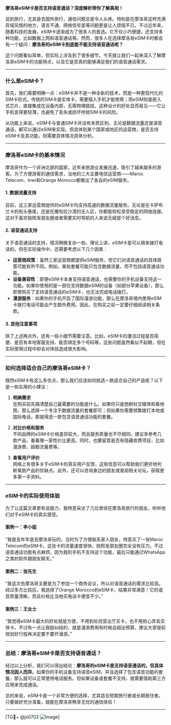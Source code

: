 **摩洛哥eSIM卡是否支持语音通话？深度解析带你了解真相！**

说到旅行，尤其是去国外旅行，通信问题总是令人头疼。特别是在摩洛哥这样充满异域风情的地方，语言不通、网络信号差等问题更是让人烦恼不已。不过近年来，随着科技的发展，eSIM卡逐渐成为了很多人的首选。它不仅小巧便捷，还支持多种功能，比如数据上网和语音通话等。然而，很多人在选择摩洛哥eSIM卡时都会有一个疑问：**摩洛哥的eSIM卡到底能不能支持语音通话呢？**

这个问题看似简单，但实际上涉及到了很多细节。今天就让我们一起来深入了解摩洛哥eSIM卡的功能特点，以及它是否真的能够满足我们的语音通话需求。

---

### **什么是eSIM卡？**

首先，我们需要明确一点：eSIM卡并不是一种全新的技术，而是一种更现代化的SIM卡形式。传统的SIM卡是实体卡，需要插入手机才能使用；而eSIM则是嵌入式芯片，直接集成在设备内部，无需物理插拔。这种设计的好处显而易见——它让手机变得更轻薄，也避免了丢失或损坏传统SIM卡的风险。

从功能上来说，eSIM卡与普通SIM卡并没有本质区别。无论是数据流量还是语音通话，都可以通过eSIM来实现。但具体到某个国家或地区的运营商，是否支持eSIM卡及其功能，则需要具体情况具体分析。

---

### **摩洛哥eSIM卡的基本情况**

摩洛哥作为一个非洲北部的国家，近年来旅游业发展迅速，吸引了越来越多的游客。为了方便游客的通信需求，当地的三大主要电信运营商——Maroc Telecom、Inwi和Orange Morocco都推出了各自的eSIM服务。

#### **1. 数据流量支持**
目前，这三家运营商提供的eSIM卡均支持高速的数据流量服务。无论是在卡萨布兰卡的街头巷尾，还是在撒哈拉沙漠的无人区，你都能轻松享受稳定的网络连接。这对于喜欢拍照发朋友圈或者需要实时导航的人来说无疑是个好消息。

#### **2. 语音通话支持**
关于语音通话的支持，情况稍微复杂一些。理论上讲，eSIM卡是可以用来拨打电话的，但在实际操作中，还需要考虑以下几个因素：

- **运营商政策**：虽然三家运营商都提供eSIM服务，但它们对语音通话的具体政策可能有所不同。例如，某些套餐可能只包含数据流量，而不包括语音通话功能。
- **设备兼容性**：即便eSIM卡本身支持语音通话，也需要你的手机设备支持这一功能。如果你使用的是一部仅支持数据eSIM的设备（如部分苹果设备），那么即使购买了支持语音通话的eSIM卡，也无法完成电话拨打。
- **漫游服务**：如果你的手机开启了国际漫游功能，那么在摩洛哥境内使用eSIM卡拨打电话可能会产生额外费用。因此，在购买之前一定要仔细阅读相关条款。

#### **3. 其他注意事项**
除了上述两点外，还有一些小细节需要注意。比如，eSIM卡的激活过程是否简便、是否有本地客服支持、能否绑定多个号码等。这些问题虽然看似不起眼，但在实际使用过程中却会对体验造成很大影响。

---

### **如何选择适合自己的摩洛哥eSIM卡？**

既然eSIM卡有这么多优点，那么我们应该如何挑选一款适合自己的产品呢？以下是一些实用的小建议：

1. **明确需求**  
   在购买前先搞清楚自己最需要的功能是什么。如果你只是想刷社交媒体和看地图，那么选择一个专注于数据流量的套餐即可；但如果你需要频繁拨打本地或国际电话，那就得选一款包含语音通话功能的套餐。

2. **对比价格和服务**  
 不同品牌的eSIM卡价格差异较大，而且服务质量也不尽相同。建议多参考几款产品，看看哪一家性价比更高。同时，也要留意是否有隐藏收费项目，比如漫游费、超额流量费等。

3. **查看用户评价**  
 网络上有很多关于eSIM卡的真实用户反馈，这些信息可以帮助我们更好地判断某款产品的优缺点。此外，还可以咨询身边的朋友或查阅相关论坛，获取更多第一手资料。

---

### **eSIM卡的实际使用体验**

为了让这篇文章更有说服力，我特意采访了几位曾经在摩洛哥旅行的朋友，听听他们对于eSIM卡的真实感受。

#### **案例一：李小姐**
“我是去年年底去摩洛哥玩的，当时为了方便联系家人朋友，特意买了一张Maroc Telecom的eSIM卡。这张卡的流量速度很快，拍照发朋友圈完全没有压力。不过语音通话功能有点麻烦，因为我的手机不支持这个功能，最后只能通过WhatsApp之类的软件跟朋友聊天。”

#### **案例二：张先生**
“我这次去摩洛哥主要是为了参加一个商务会议，所以对语音通话的需求比较高。经过多方比较后，我选择了Orange Morocco的eSIM卡，结果非常满意！它的语音质量清晰，而且价格比当地买电话卡便宜不少。”

#### **案例三：王女士**
“我觉得eSIM卡最大的好处就是方便，不用到处找营业厅买卡，也不用担心弄丢实体卡。不过有一点让我挺纠结的，就是漫游费用有时候会超出预算，建议大家提前规划好行程再决定要不要开漫游。”

---

### **总结：摩洛哥eSIM卡是否支持语音通话？**

经过以上分析，我们可以得出结论：**摩洛哥的eSIM卡是支持语音通话的，但具体情况因人而异**。如果你的手机设备支持语音eSIM，并且选择了包含语音功能的套餐，那么就可以正常使用电话服务。但如果设备或套餐不支持，就需要借助第三方应用来完成通话。

总的来说，eSIM卡是一个非常方便的选择，尤其适合短期旅行者或长期居住者。只要做好充分准备，就能在摩洛哥畅享无忧的通信体验！

---

[TG💪+ @jx0703 ![Image](https://github.com/user-attachments/assets/dbca1d08-cadb-493c-b0ec-ad6f7a83f270)]